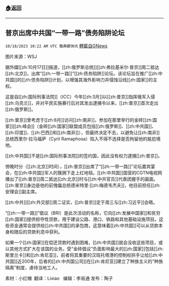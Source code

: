 ###  [:house:返回](README.md)
---


## 普京出席中共国“一带一路”债务陷阱论坛
`10/18/2023 10:22 AM UTC 雅典娜快讯` [轉載自GNews](https://gnews.org/articles/1849339)

图片来源：WSJ

据外媒[[zh:10月17日]]报道，[[zh:俄罗斯总统]][[zh:弗拉基米尔·普京]]周二抵达[[zh:北京]]，出席“[[zh:一带一路]]”[[zh:债务陷阱]]论坛。该论坛旨在推广[[zh:中共国]]的[[zh:债务陷阱]]计划，以增强其海外影响力并侵蚀沿线[[zh:国家]]的主权。

这是自[[zh:国际刑事法院]]（ICC）今年[[zh:3月]]以[[zh:普京]]指挥俄军入侵[[zh:乌克兰]]，并对平民实施暴行后对其发出逮捕令以来，[[zh:普京]]首次走出[[zh:俄罗斯]]。

[[zh:普京]]曾考虑于[[zh:8月]]访问[[zh:南非]]，参加在那里举行的金砖[[zh:国家]][[zh:峰会]]（金砖[[zh:国家]]联盟成员包括[[zh:俄罗斯]]、[[zh:中共国]]、[[zh:印度]]、[[zh:巴西]]和[[zh:南非]]），但最终决定不去，以避免让[[zh:南非]]总统西里尔·拉马福萨（Cyril Ramaphosa）陷入不得不选择是否拘留他的尴尬境地。

[[zh:中共国]]不是[[zh:国际刑事法院]]的签约国，因此没有权力逮捕[[zh:普京]]。

傍晚时分（[[zh:北京]]时间），[[zh:普京]]出席了“[[zh:一带一路]]”论坛嘉宾宴会，在[[zh:中共国]]军人的簇拥下走上红地毯。[[zh:中共国]]国营的CGTN电视网播出了[[zh:普京]]周二抵达[[zh:北京]]时与[[zh:中共官员]]代表团握手的画面。[[zh:普京]]身边是他的前傀儡总统德米特里·[[zh:梅德韦杰夫]]，他目前担任[[zh:安理会]]副主席。

[[zh:中共]][[zh:外交部]]周二证实，[[zh:普京]]定于周三与[[zh:习近平]]会晤。

“[[zh:一带一路]]”倡议（BRI）是此次活动的名称，它向[[zh:发展中国家]]和贫穷[[zh:国家]]提供掠夺性贷款，用于建设公路、港口、铁路和其他基础设施项目。这些资金通常会提供给[[zh:中共国]]的承包商，这意味着[[zh:中共国]]可以从贷款本身和随后的贷款利息中获利。

如果一个[[zh:国家]]在偿还贷款时遇到困难，[[zh:中共国]]就会没收这些项目，或以其他方式扩大在该国的业务。受“金砖倡议”负面影响最大的[[zh:国家]]包括[[zh:斯里兰卡]]和[[zh:肯尼亚]]，前者将其重要的汉班托塔港的控制权拱手让给[[zh:中共国]]近200年，后者的[[zh:中共国公司]]在[[zh:肯尼亚]]建立了种族主义的“种族隔离”制度，虐待当地工人。

素材：小红帽   翻译：Lixiao   编辑：李易通  发布：陶子



